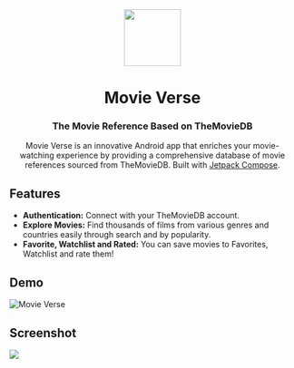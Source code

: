 <div align="center">
  <img src="https://i.ibb.co/0hkYTf0/movieverse.png" width="100px"/>
  <h1 align="center">Movie Verse</h1>
  <h3>The Movie Reference Based on TheMovieDB</h3>

  Movie Verse is an innovative Android app that enriches your movie-watching experience by providing a comprehensive database of movie references sourced from TheMovieDB. Built with [Jetpack Compose](https://developer.android.com/jetpack/compose).
</div>

## Features
- **Authentication:** Connect with your TheMovieDB account.
- **Explore Movies:** Find thousands of films from various genres and countries easily through search and by popularity.
- **Favorite, Watchlist and Rated:** You can save movies to Favorites, Watchlist and rate them!

## Demo
![Movie Verse](https://i.ibb.co/mFPXftp/Whats-App-Video-2024-02-17-at-15-28-05-e0c25c55-online-video-cutter-com.gif)

## Screenshot
<img src="https://i.ibb.co/zF6hGtn/movieverse-ss.png" />
